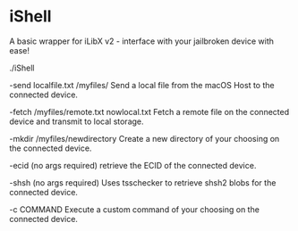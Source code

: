 # iShell
A basic wrapper for iLibX v2 - interface with your jailbroken device with ease!

./iShell

-send	localfile.txt /myfiles/
Send a local file from the macOS Host to the connected device.

-fetch	/myfiles/remote.txt nowlocal.txt
Fetch a remote file on the connected device and transmit to local storage.

-mkdir	/myfiles/newdirectory
Create a new directory of your choosing on the connected device.

-ecid	(no args required)
retrieve the ECID of the connected device.

-shsh	(no args required)
Uses tsschecker to retrieve shsh2 blobs for the connected device.

-c		COMMAND
Execute a custom command of your choosing on the connected device.

